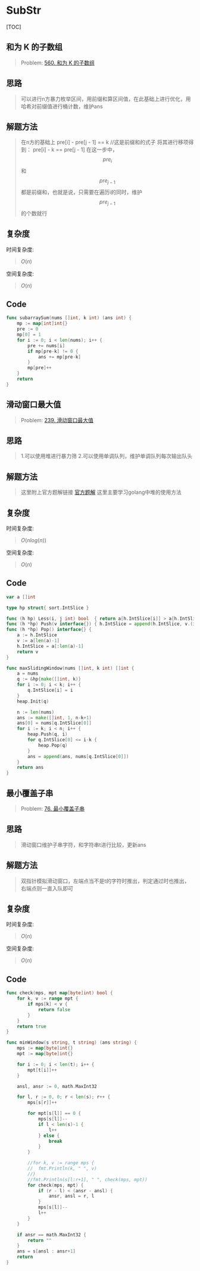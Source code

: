 # SubStr
[TOC]

## 和为 K 的子数组
> Problem: [560. 和为 K 的子数组](https://leetcode.cn/problems/subarray-sum-equals-k/description/)

## 思路

> 可以进行n方暴力枚举区间，用前缀和算区间值，在此基础上进行优化，用哈希对前缀值进行桶计数，维护ans

## 解题方法

> 在n方的基础上
pre[i] - pre[j - 1] == k //这是前缀和的式子
将其进行移项得到：
pre[i] - k == pre[j - 1]
在这一步中，$$pre_i$$和$$pre_{j-1}$$都是前缀和，也就是说，只需要在遍历i的同时，维护$$pre_{j-1}$$的个数就行

## 复杂度

时间复杂度:
> $O(n)$

空间复杂度:
> $O(n)$

## Code
```Go []
func subarraySum(nums []int, k int) (ans int) {
	mp := map[int]int{}
	pre := 0
	mp[0] = 1
	for i := 0; i < len(nums); i++ {
		pre += nums[i]
		if mp[pre-k] != 0 {
			ans += mp[pre-k]
		}
		mp[pre]++
	}
	return
}
```


##  滑动窗口最大值
> Problem: [239. 滑动窗口最大值](https://leetcode.cn/problems/sliding-window-maximum/description/)

## 思路

> 1.可以使用堆进行暴力筛
2.可以使用单调队列，维护单调队列每次输出队头

## 解题方法

> 这里附上官方题解链接
[官方题解](https://leetcode.cn/problems/sliding-window-maximum/solutions/543426/hua-dong-chuang-kou-zui-da-zhi-by-leetco-ki6m/?envType=study-plan-v2&envId=top-100-liked)
这里主要学习golang中堆的使用方法

## 复杂度

时间复杂度:
> $O(nlog(n))$

空间复杂度:
> $O(n)$



## Code
```Go []
var a []int

type hp struct{ sort.IntSlice }

func (h hp) Less(i, j int) bool  { return a[h.IntSlice[i]] > a[h.IntSlice[j]] }
func (h *hp) Push(v interface{}) { h.IntSlice = append(h.IntSlice, v.(int)) }
func (h *hp) Pop() interface{} {
	a := h.IntSlice
	v := a[len(a)-1]
	h.IntSlice = a[:len(a)-1]
	return v
}

func maxSlidingWindow(nums []int, k int) []int {
	a = nums
	q := &hp{make([]int, k)}
	for i := 0; i < k; i++ {
		q.IntSlice[i] = i
	}
	heap.Init(q)

	n := len(nums)
	ans := make([]int, 1, n-k+1)
	ans[0] = nums[q.IntSlice[0]]
	for i := k; i < n; i++ {
		heap.Push(q, i)
		for q.IntSlice[0] <= i-k {
			heap.Pop(q)
		}
		ans = append(ans, nums[q.IntSlice[0]])
	}
	return ans
}
```

## 最小覆盖子串
> Problem: [76. 最小覆盖子串](https://leetcode.cn/problems/minimum-window-substring/description/)


## 思路

> 滑动窗口维护子串字符，和字符串t进行比较，更新ans

## 解题方法

> 双指针模拟滑动窗口，左端点当不是t的字符时推出，判定通过时也推出，右端点则一直入队即可

## 复杂度

时间复杂度:
> $O(n)$

空间复杂度:
> $O(n)$



## Code
```Go []
func check(mps, mpt map[byte]int) bool {
	for k, v := range mpt {
		if mps[k] < v {
			return false
		}
	}
	return true
}

func minWindow(s string, t string) (ans string) {
	mps := map[byte]int{}
	mpt := map[byte]int{}

	for i := 0; i < len(t); i++ {
		mpt[t[i]]++
	}

	ansl, ansr := 0, math.MaxInt32

	for l, r := 0, 0; r < len(s); r++ {
		mps[s[r]]++

		for mpt[s[l]] == 0 {
			mps[s[l]]--
			if l < len(s)-1 {
				l++
			} else {
				break
			}
		}

		//for k, v := range mps {
		//	fmt.Println(k, " ", v)
		//}
		//fmt.Println(s[l:r+1], " ", check(mps, mpt))
		for check(mps, mpt) {
			if (r - l) < (ansr - ansl) {
				ansr, ansl = r, l
			}
			mps[s[l]]--
			l++
		}
	}

	if ansr == math.MaxInt32 {
		return ""
	}
	ans = s[ansl : ansr+1]
	return
}
```
  




